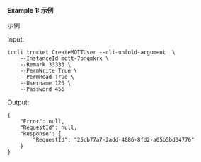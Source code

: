 **Example 1: 示例**

示例

Input: 

```
tccli trocket CreateMQTTUser --cli-unfold-argument  \
    --InstanceId mqtt-7pnqmkrx \
    --Remark 33333 \
    --PermWrite True \
    --PermRead True \
    --Username 123 \
    --Password 456
```

Output: 
```
{
    "Error": null,
    "RequestId": null,
    "Response": {
        "RequestId": "25cb77a7-2add-4086-8fd2-a05b5bd34776"
    }
}
```

